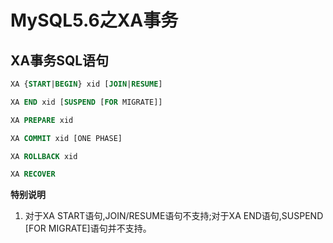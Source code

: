 MySQL5.6之XA事务
================

XA事务SQL语句
-------------

```sql
XA {START|BEGIN} xid [JOIN|RESUME]

XA END xid [SUSPEND [FOR MIGRATE]]

XA PREPARE xid

XA COMMIT xid [ONE PHASE]

XA ROLLBACK xid

XA RECOVER
```

**特别说明**  
1. 对于XA START语句,JOIN/RESUME语句不支持;对于XA END语句,SUSPEND [FOR MIGRATE]语句并不支持。
